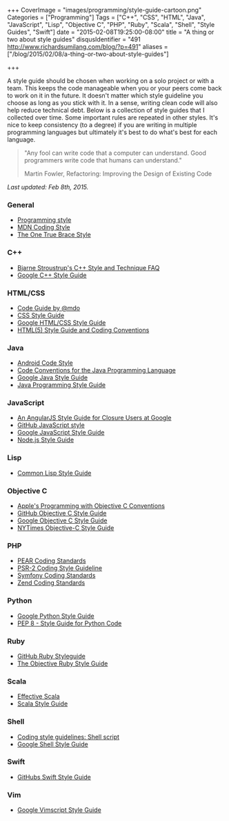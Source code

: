 +++
CoverImage = "images/programming/style-guide-cartoon.png"
Categories = ["Programming"]
Tags = ["C++", "CSS", "HTML", "Java", "JavaScript", "Lisp", "Objective C", "PHP", "Ruby", "Scala", "Shell", "Style Guides", "Swift"]
date = "2015-02-08T19:25:00-08:00"
title = "A thing or two about style guides"
disqusIdentifier = "491 http://www.richardsumilang.com/blog/?p=491"
aliases = ["/blog/2015/02/08/a-thing-or-two-about-style-guides"]

+++

A style guide should be chosen when working on a solo project or with a team.
This keeps the code manageable when you or your peers come back to work on it in
the future. It doesn't matter which style guideline you choose as long as you
stick with it. In a sense, writing clean code will also help reduce technical
debt. Below is a collection of style guides that I collected over time. Some
important rules are repeated in other styles. It's nice to keep consistency (to
a degree) if you are writing in multiple programming languages but ultimately
it's best to do what's best for each language.

> "Any fool can write code that a computer can understand.
> Good programmers write code that humans can understand."
>
> Martin Fowler, Refactoring: Improving the Design of Existing Code

<!--more-->

*Last updated: Feb 8th, 2015.*

### General
- [Programming style][general1]
- [MDN Coding Style][general2]
- [The One True Brace Style][general3]

### C++
- [Bjarne Stroustrup's C++ Style and Technique FAQ][cpp1]
- [Google C++ Style Guide][cpp2]

### HTML/CSS
- [Code Guide by @mdo][html/css1]
- [CSS Style Guide][html/css2]
- [Google HTML/CSS Style Guide][html/css3]
- [HTML(5) Style Guide and Coding Conventions][html/css4]

### Java
- [Android Code Style][java1]
- [Code Conventions for the Java Programming Language][java2]
- [Google Java Style Guide][java3]
- [Java Programming Style Guide][java4]

### JavaScript
- [An AngularJS Style Guide for Closure Users at Google][js1]
- [GitHub JavaScript style][js2]
- [Google JavaScript Style Guide][js3]
- [Node.js Style Guide][js4]

### Lisp
- [Common Lisp Style Guide][lisp1]

### Objective C
- [Apple's Programming with Objective C Conventions][objc1]
- [GitHub Objective C Style Guide][objc2]
- [Google Objective C Style Guide][objc3]
- [NYTimes Objective-C Style Guide][objc4]

### PHP
- [PEAR Coding Standards][php1]
- [PSR-2 Coding Style Guideline][php2]
- [Symfony Coding Standards][php3]
- [Zend Coding Standards][php4]

### Python
- [Google Python Style Guide][python1]
- [PEP 8 - Style Guide for Python Code][python2]

### Ruby
- [GitHub Ruby Styleguide][ruby1]
- [The Objective Ruby Style Guide][ruby2]

### Scala
- [Effective Scala][scala1]
- [Scala Style Guide][scala2]

### Shell
- [Coding style guidelines: Shell script][shell1]
- [Google Shell Style Guide][shell2]

### Swift
- [GitHubs Swift Style Guide][swift1]

### Vim
- [Google Vimscript Style Guide][vim1]

[general1]: http://en.wikipedia.org/wiki/Programming_style "Programming style"
[general2]: https://developer.mozilla.org/en-US/docs/Mozilla/Developer_guide/Coding_Style "MDN Coding Style"
[general3]: http://www.komputado.com/eseoj/1tbs.htm "The One True Brace Style"

[cpp1]: http://www.stroustrup.com/bs_faq2.html "Bjarne Stroustrup's C++ Style and Technique FAQ"
[cpp2]: http://google-styleguide.googlecode.com/svn/trunk/cppguide.html "Google C++ Style Guide"

[html/css1]: http://codeguide.co/ "Code Guide by @mdo"
[html/css2]: https://github.com/styleguide/css "CSS Style Guide"
[html/css3]: http://google-styleguide.googlecode.com/svn/trunk/htmlcssguide.xml "Google HTML/CSS Style Guide"
[html/css4]: http://www.w3schools.com/html/html5_syntax.asp "HTML(5) Style Guide and Coding Conventions"

[java1]: https://source.android.com/source/code-style.html "Android Code Style"
[java2]: http://www.oracle.com/technetwork/java/codeconvtoc-136057.html "Code Conventions for the Java Programming Language"
[java3]: http://google-styleguide.googlecode.com/svn/trunk/javaguide.html "Google Java Style Guide"
[java4]: http://www.javaranch.com/style.jsp "Java Programming Style Guide"

[js1]: https://google-styleguide.googlecode.com/svn/trunk/angularjs-google-style.html "An AngularJS Style Guide for Closure Users at Google"
[js2]: https://github.com/styleguide/javascript "GitHub JavaScript style"
[js3]: http://google-styleguide.googlecode.com/svn/trunk/javascriptguide.xml "Google JavaScript Style Guide"
[js4]: https://github.com/felixge/node-style-guide "Node.js Style Guide"

[lisp1]: http://google-styleguide.googlecode.com/svn/trunk/lispguide.xml "Common Lisp Style Guide"

[objc1]: https://developer.apple.com/library/ios/documentation/Cocoa/Conceptual/ProgrammingWithObjectiveC/Conventions/Conventions.html "Apple's Programming with Objective C Conventions"
[objc2]: https://github.com/github/objective-c-style-guide "GitHub Objective C Style Guide"
[objc3]: http://google-styleguide.googlecode.com/svn/trunk/objcguide.xml "Google Objective C Style Guide"
[objc4]: https://github.com/NYTimes/objective-c-style-guide "NYTimes Objective-C Style Guide"

[php1]: http://pear.php.net/manual/en/standards.php "PEAR Coding Standards"
[php2]: http://www.php-fig.org/psr/psr-2/ "PSR-2 Coding Style Guideline"
[php3]: http://symfony.com/doc/current/contributing/code/standards.html "Symfony Coding Standards"
[php4]: http://framework.zend.com/manual/1.12/en/coding-standard.html "Zend Coding Standards"

[python1]: http://google-styleguide.googlecode.com/svn/trunk/pyguide.html "Google Python Style Guide"
[python2]: https://www.python.org/dev/peps/pep-0008/ "PEP 8 - Style Guide for Python Code"

[ruby1]: https://github.com/styleguide/ruby "GitHub Ruby Styleguide"
[ruby2]: https://github.com/bestie/objective-ruby-style-guide "The Objective Ruby Style Guide"

[scala1]: http://twitter.github.io/effectivescala/ "Effective Scala"
[scala2]: http://docs.scala-lang.org/style/ "Scala Style Guide"

[shell1]: http://www.inquisitor.ru/doc/coding-style-shell.html "Coding style guidelines: Shell script"
[shell2]: http://google-styleguide.googlecode.com/svn/trunk/shell.xml "Google Shell Style Guide"

[swift1]: https://github.com/github/swift-style-guide "GitHubs Swift Style Guide"

[vim1]: http://google-styleguide.googlecode.com/svn/trunk/vimscriptguide.xml "Google Vimscript Style Guide"

